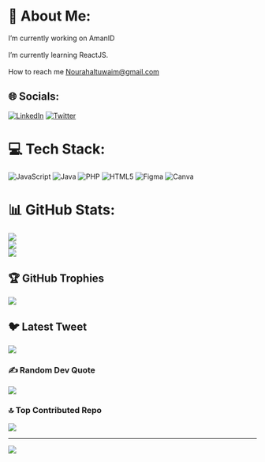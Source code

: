 # 💫 About Me:
I’m currently working on AmanID<br><br> I’m currently learning ReactJS.<br><br> How to reach me Nourahaltuwaim@gmail.com


## 🌐 Socials:
[![LinkedIn](https://img.shields.io/badge/LinkedIn-%230077B5.svg?logo=linkedin&logoColor=white)](www.linkedin.com/in/noura-a-altuwaim) [![Twitter](https://img.shields.io/badge/Twitter-%231DA1F2.svg?logo=Twitter&logoColor=white)](https://twitter.com/@tu_nourah) 

# 💻 Tech Stack:
![JavaScript](https://img.shields.io/badge/javascript-%23323330.svg?style=for-the-badge&logo=javascript&logoColor=%23F7DF1E) ![Java](https://img.shields.io/badge/java-%23ED8B00.svg?style=for-the-badge&logo=java&logoColor=white) ![PHP](https://img.shields.io/badge/php-%23777BB4.svg?style=for-the-badge&logo=php&logoColor=white) ![HTML5](https://img.shields.io/badge/html5-%23E34F26.svg?style=for-the-badge&logo=html5&logoColor=white)	![Figma](https://img.shields.io/badge/figma-%23F24E1E.svg?style=for-the-badge&logo=figma&logoColor=white) ![Canva](https://img.shields.io/badge/Canva-%2300C4CC.svg?style=for-the-badge&logo=Canva&logoColor=white)
# 📊 GitHub Stats:
![](https://github-readme-stats.vercel.app/api?username=NouraAltuwaim&theme=dark&hide_border=false&include_all_commits=false&count_private=false)<br/>
![](https://github-readme-streak-stats.herokuapp.com/?user=NouraAltuwaim&theme=dark&hide_border=false)<br/>
![](https://github-readme-stats.vercel.app/api/top-langs/?username=NouraAltuwaim&theme=dark&hide_border=false&include_all_commits=false&count_private=false&layout=compact)

## 🏆 GitHub Trophies
![](https://github-profile-trophy.vercel.app/?username=NouraAltuwaim&theme=radical&no-frame=false&no-bg=true&margin-w=4)

## 🐦 Latest Tweet
[![](https://gtce.itsvg.in/api?username=@tu_nourah)](https://github.com/VishwaGauravIn/github-twitter-card-embed)

### ✍️ Random Dev Quote
![](https://quotes-github-readme.vercel.app/api?type=horizontal&theme=radical)

### 🔝 Top Contributed Repo
![](https://github-contributor-stats.vercel.app/api?username=NouraAltuwaim&limit=5&theme=dark&combine_all_yearly_contributions=true)

---
[![](https://visitcount.itsvg.in/api?id=NouraAltuwaim&icon=0&color=0)](https://visitcount.itsvg.in)

<!-- Proudly created with GPRM ( https://gprm.itsvg.in ) -->
